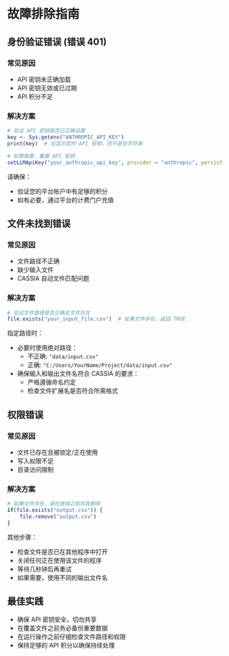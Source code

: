 # 故障排除指南

## 身份验证错误 (错误 401)

### 常见原因
*   API 密钥未正确加载
*   API 密钥无效或已过期
*   API 积分不足

### 解决方案
```r
# 验证 API 密钥是否已正确设置
key <- Sys.getenv("ANTHROPIC_API_KEY")
print(key)  # 应显示您的 API 密钥，而不是空字符串

# 如果需要，重置 API 密钥
setLLMApiKey("your_anthropic_api_key", provider = "anthropic", persist = TRUE)
```

请确保：
*   验证您的平台账户中有足够的积分
*   如有必要，通过平台的计费门户充值

## 文件未找到错误

### 常见原因
*   文件路径不正确
*   缺少输入文件
*   CASSIA 自动文件匹配问题

### 解决方案
```r
# 验证文件路径是否正确且文件存在
file.exists("your_input_file.csv")  # 如果文件存在，返回 TRUE
```

指定路径时：
*   必要时使用绝对路径：
    *   不正确: `"data/input.csv"`
    *   正确: `"C:/Users/YourName/Project/data/input.csv"`
*   确保输入和输出文件名符合 CASSIA 的要求：
    *   严格遵循命名约定
    *   检查文件扩展名是否符合所需格式

## 权限错误

### 常见原因
*   文件已存在且被锁定/正在使用
*   写入权限不足
*   目录访问限制

### 解决方案
```r
# 如果文件存在，请在继续之前将其删除
if(file.exists("output.csv")) {
    file.remove("output.csv")
}
```

其他步骤：
*   检查文件是否已在其他程序中打开
*   关闭任何正在使用该文件的程序
*   等待几秒钟后再重试
*   如果需要，使用不同的输出文件名

## 最佳实践
*   确保 API 密钥安全，切勿共享
*   在覆盖文件之前务必备份重要数据
*   在运行操作之前仔细检查文件路径和权限
*   保持足够的 API 积分以确保持续处理